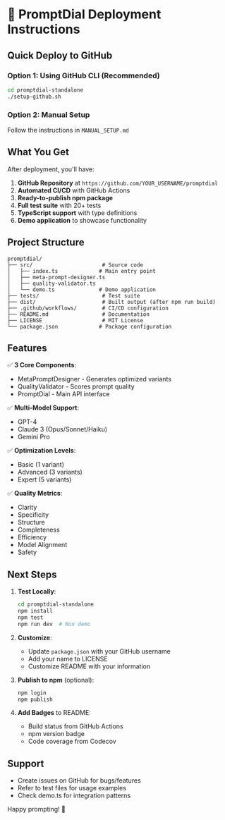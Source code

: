 # 🚀 PromptDial Deployment Instructions

## Quick Deploy to GitHub

### Option 1: Using GitHub CLI (Recommended)
```bash
cd promptdial-standalone
./setup-github.sh
```

### Option 2: Manual Setup
Follow the instructions in `MANUAL_SETUP.md`

## What You Get

After deployment, you'll have:

1. **GitHub Repository** at `https://github.com/YOUR_USERNAME/promptdial`
2. **Automated CI/CD** with GitHub Actions
3. **Ready-to-publish npm package**
4. **Full test suite** with 20+ tests
5. **TypeScript support** with type definitions
6. **Demo application** to showcase functionality

## Project Structure

```
promptdial/
├── src/                      # Source code
│   ├── index.ts             # Main entry point
│   ├── meta-prompt-designer.ts
│   ├── quality-validator.ts
│   └── demo.ts              # Demo application
├── tests/                    # Test suite
├── dist/                     # Built output (after npm run build)
├── .github/workflows/        # CI/CD configuration
├── README.md                 # Documentation
├── LICENSE                   # MIT License
└── package.json             # Package configuration
```

## Features

✅ **3 Core Components**:
- MetaPromptDesigner - Generates optimized variants
- QualityValidator - Scores prompt quality
- PromptDial - Main API interface

✅ **Multi-Model Support**:
- GPT-4
- Claude 3 (Opus/Sonnet/Haiku)
- Gemini Pro

✅ **Optimization Levels**:
- Basic (1 variant)
- Advanced (3 variants)
- Expert (5 variants)

✅ **Quality Metrics**:
- Clarity
- Specificity
- Structure
- Completeness
- Efficiency
- Model Alignment
- Safety

## Next Steps

1. **Test Locally**:
   ```bash
   cd promptdial-standalone
   npm install
   npm test
   npm run dev  # Run demo
   ```

2. **Customize**:
   - Update `package.json` with your GitHub username
   - Add your name to LICENSE
   - Customize README with your information

3. **Publish to npm** (optional):
   ```bash
   npm login
   npm publish
   ```

4. **Add Badges** to README:
   - Build status from GitHub Actions
   - npm version badge
   - Code coverage from Codecov

## Support

- Create issues on GitHub for bugs/features
- Refer to test files for usage examples
- Check demo.ts for integration patterns

Happy prompting! 🎉